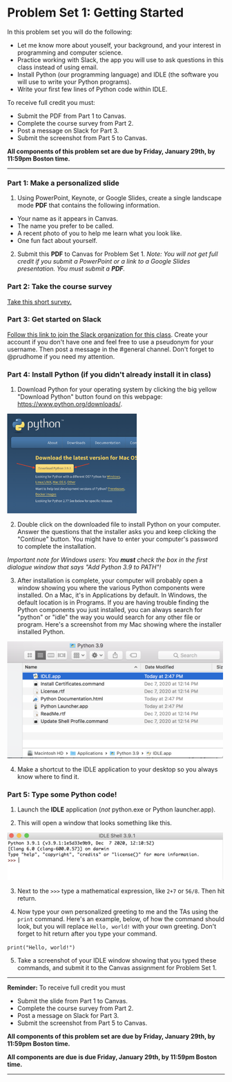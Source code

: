 # Problem Set 1: Getting Started

In this problem set you will do the following:

* Let me know more about youself, your background, and your interest in programming and computer science.
* Practice working with Slack, the app you will use to ask questions in this class instead of using email.
* Install Python (our programming language) and IDLE (the software you will use to write your Python programs).
* Write your first few lines of Python code within IDLE.

To receive full credit you must:

* Submit the PDF from Part 1 to Canvas.
* Complete the course survey from Part 2.
* Post a message on Slack for Part 3.
* Submit the screenshot from Part 5 to Canvas.

**All components of this problem set are due by Friday, January 29th, by 11:59pm Boston time.**

---

### Part 1: Make a personalized slide

1. Using PowerPoint, Keynote, or Google Slides, create a single landscape mode **PDF** that contains the following information.

* Your name as it appears in Canvas.
* The name you prefer to be called.
* A recent photo of you to help me learn what you look like.
* One fun fact about yourself.

2. Submit this **PDF** to Canvas for Problem Set 1. *Note: You will not get full credit if you submit a PowerPoint or a link to a Google Slides presentation. You must submit a **PDF**.*

### Part 2: Take the course survey
[Take this short survey.](https://forms.gle/iHYSEMEgyb3qoj3a6)

### Part 3: Get started on Slack
[Follow this link to join the Slack organization for this class](https://join.slack.com/t/cs1101-04spring2021/shared_invite/zt-l6ivsjqe-c~~k2eLVXRBo64opHrBRhw). Create your account if you don't have one and feel free to use a pseudonym for your username. Then post a message in the #general channel. Don't forget to @prudhome if you need my attention.

### Part 4: Install Python (if you didn't already install it in class)

1. Download Python for your operating system by clicking the big yellow "Download Python" button found on this webpage: https://www.python.org/downloads/. 

<img src="img/download.png" width="300">

2. Double click on the downloaded file to install Python on your computer. Answer the questions that the installer asks you and keep clicking the "Continue" button. You might have to enter your computer's password to complete the installation.

*Important note for Windows users: You **must** check the box in the first dialogue window that says "Add Python 3.9 to PATH"!*

3. After installation is complete, your computer will probably open a window showing you where the various Python components were installed. On a Mac, it's in Applications by default. In Windows, the default location is in Programs. If you are having trouble finding the Python components you just installed, you can always search for "python" or "idle" the way you would search for any other file or program. Here's a screenshot from my Mac showing where the installer installed Python. 

<img src="img/maclocation.png" width="500">

4. Make a shortcut to the IDLE application to your desktop so you always know where to find it.


 ### Part 5: Type some Python code!

1. Launch the **IDLE** application (*not* python.exe or Python launcher.app).

2. This will open a window that looks something like this.

<img src="img/idlepicture.png" width="500">
 
3. Next to the ``>>>`` type a mathematical expression, like ``2+7`` or ``56/8``. Then hit return.

4. Now type your own personalized greeting to me and the TAs using the ``print`` command. Here's an example, below, of how the command should look, but you will replace ``Hello, world!`` with your own greeting. Don't forget to hit return after you type your command.

```print("Hello, world!")```

5. Take a screenshot of your IDLE window showing that you typed these commands, and submit it to the Canvas assignment for Problem Set 1.

---

**Reminder:** To receive full credit you must

* Submit the slide from Part 1 to Canvas.
* Complete the course survey from Part 2.
* Post a message on Slack for Part 3.
* Submit the screenshot from Part 5 to Canvas.

**All components of this problem set are due by Friday, January 29th, by 11:59pm Boston time.**


**All components are due is due Friday, January 29th, by 11:59pm Boston time.**

---
